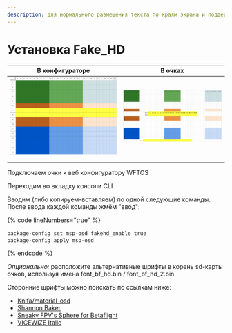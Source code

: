 ```yaml
---
description: для нормального размещения текста по краям экрана и поддержки шрифтов
---
```


# Установка Fake\_HD

|             В конфигураторе             |                                     В очках                                    |
| :-------------------------------------: | :----------------------------------------------------------------------------: |
| ![](../../../.gitbook/assets/image.png) | <img src="../../../.gitbook/assets/image (2).png" alt="" data-size="original"> |
|                                         |                                                                                |
|                                         |                                                                                |

Подключаем очки к веб конфигуратору WFTOS

Переходим во вкладку консоли CLI

Вводим (либо копируем-вставляем) по одной следующие команды. После ввода каждой команды жмём "ввод":

{% code lineNumbers="true" %}
```
package-config set msp-osd fakehd_enable true
package-config apply msp-osd
```
{% endcode %}

_Опционально:_ расположите альтернативные шрифты в корень sd-карты очков, используя имена font\_bf\_hd.bin / font\_bf\_hd\_2.bin

Сторонние шрифты можно поискать по ссылкам ниже:&#x20;

* [Knifa/material-osd](https://github.com/Knifa/material-osd/releases)&#x20;
* [Shannon Baker](https://drive.google.com/drive/folders/1buxrXqhU46AxE3fwaFDsMb97IiGLVa95)
* [Sneaky FPV's Sphere for Betaflight](https://drive.google.com/file/d/1f7CBK9DV-8EYc\_Xt7IezKdUaECgADdUw/view)
* [VICEWIZE Italic](https://github.com/vicewize/vicewizeosdfontset)
